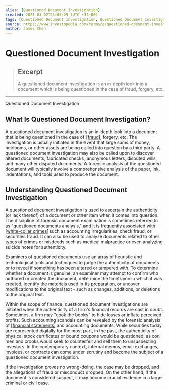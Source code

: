 ```yaml
---
alias: [Questioned Document Investigation]
created: 2021-03-02T23:05:29 (UTC +11:00)
tags: [Questioned Document Investigation, Questioned Document Investigation]
source: https://www.investopedia.com/terms/q/questioned-document-investigation.asp
author: James Chen
---
```


# Questioned Document Investigation

> ## Excerpt
> A questioned document investigation is an in-depth look into a document which is being questioned in the case of fraud, forgery, etc.

---

Questioned Document Investigation
## What Is Questioned Document Investigation?

A questioned document investigation is an in-depth look into a document that is being questioned in the case of [[fraud]](https://www.investopedia.com/terms/f/fraud.asp), forgery, etc. The investigation is usually initiated in the event that large sums of money, heirlooms, or other assets are being called into question by a third party. A questioned document investigation may also be called upon to discover altered documents, fabricated checks, anonymous letters, disputed wills, and many other disputed documents. A forensic analysis of the questioned document will typically involve a comprehensive analysis of the paper, ink, indentations, and tools used to produce the document.

## Understanding Questioned Document Investigation

A questioned document investigation is used to ascertain the authenticity (or lack thereof) of a document or other item when it comes into question. The discipline of forensic document examination is sometimes referred to as "questioned documents analysis," and it is frequently associated with [[white-collar crimes]](https://www.investopedia.com/terms/w/white-collar-crime.asp) such as accounting irregularities, check fraud, or securities fraud. It can also be used to analyze documents related to other types of crimes or misdeeds such as medical malpractice or even analyzing suicide notes for authenticity.

Examiners of questioned documents use an array of heuristic and technological tools and techniques to judge the authenticity of documents or to reveal if something has been altered or tampered with. To determine whether a document is genuine, an examiner may attempt to confirm who authored or created the document, determine the timeframe in which it was created, identify the materials used in its preparation, or uncover modifications to the original text - such as changes, additions, or deletions to the original text.

Within the scope of finance, questioned document investigations are initiated when the authenticity of a firm's financial records are cast in doubt. Sometimes, a firm may "cook the books" to hide losses or inflate perceived profits. Such accounting scandals can be revealed by the forensic analysis of [[financial statements]](https://www.investopedia.com/terms/f/financial-statements.asp) and accounting documents. While securities today are represented digitally for the most part, in the past, the authenticity of physical stock certificates or bound coupons would be questioned, as con men and crooks would seek to counterfeit and sell them to unsuspecting investors. In the contemporary context, internal memos, email exchanges, invoices, or contracts can come under scrutiny and become the subject of a questioned document investigation.

If the investigation proves no wrong-doing, the case may be dropped, and the allegations of fraud or misconduct dropped. On the other hand, if the document is considered suspect, it may become crucial evidence in a larger criminal or civil case.
